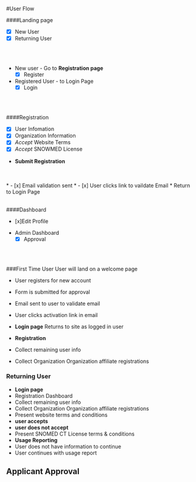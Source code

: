 
#User Flow


####Landing page
- [x] New User
- [x] Returning User
<br>
<br>

* New user - Go to **Registration page**
   - [x] Register 
* Registered User - to Login Page
    - [x] Login
<br>
<br>

####Registration
   - [x] User Infomation
   - [x] Organization Information
   - [x] *Accept* Website Terms 
   - [x] *Accept* SNOWMED License
  *  **Submit Registration** 
<br>
<br>
* - [x] Email validation sent
* - [x] User clicks link to vaildate Email
      * Return to Login Page 
<br>
<br>

####Dashboard
 - [x]Edit Profile
* Admin Dashboard
  - [x] Approval
<br>
<br>


###First Time User
User will land on a welcome page
* User registers for new account
* Form is submitted for approval
* Email sent to user to validate email 
* User clicks activation link in email 

*  **Login page**
Returns to site as logged in user

* **Registration**
* Collect remaining user info 
* Collect Organization Organization affiliate registrations  

### Returning User

* **Login page**
* Registration Dashboard
* Collect remaining user info 
* Collect Organization Organization affiliate registrations  
* Present website terms and conditions
* **user accepts**
* **user does not accept**
* Present SNOMED CT License terms & conditions
*  **Usage Reporting**
* User does not have information to continue
* User continues with usage report

## Applicant Approval




